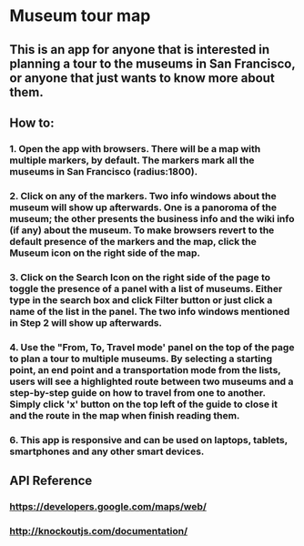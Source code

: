 # Museum tour map

## This is an app for anyone that is interested in planning a tour to the museums in San Francisco, or anyone that just wants to know more about them.

## How to:
### 1. Open the app with browsers. There will be a map with multiple markers, by default. The markers mark all the museums in San Francisco (radius:1800).

### 2. Click on any of the markers. Two info windows about the museum will show up afterwards. One is a panoroma of the museum; the other presents the business info and the wiki info (if any) about the museum. To make browsers revert to the default presence of the markers and the map, click the Museum icon on the right side of the map.

### 3. Click on the Search Icon on the right side of the page to toggle the presence of a panel with a list of museums. Either type in the search box and click Filter button or just click a name of the list in the panel. The two info windows mentioned in Step 2 will show up afterwards.

### 4. Use the "From, To, Travel mode' panel on the top of the page to plan a tour to multiple museums. By selecting a starting point, an end point and a transportation mode from the lists, users will see a highlighted route between two museums and a step-by-step guide on how to travel from one to another. Simply click 'x' button on the top left of the guide to close it and the route in the map when finish reading them.

### 6. This app is responsive and can be used on laptops, tablets, smartphones and any other smart devices.

## API Reference
### https://developers.google.com/maps/web/
### http://knockoutjs.com/documentation/

